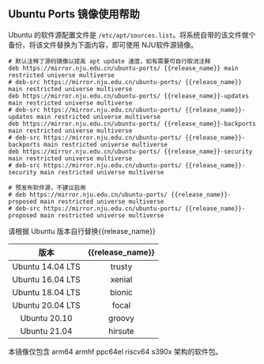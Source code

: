 ## Ubuntu Ports 镜像使用帮助

Ubuntu 的软件源配置文件是
`/etc/apt/sources.list`。将系统自带的该文件做个备份，将该文件替换为下面内容，即可使用
NJU软件源镜像。


```
# 默认注释了源码镜像以提高 apt update 速度，如有需要可自行取消注释
deb https://mirror.nju.edu.cn/ubuntu-ports/ {{release_name}} main restricted universe multiverse
# deb-src https://mirror.nju.edu.cn/ubuntu-ports/ {{release_name}} main restricted universe multiverse
deb https://mirror.nju.edu.cn/ubuntu-ports/ {{release_name}}-updates main restricted universe multiverse
# deb-src https://mirror.nju.edu.cn/ubuntu-ports/ {{release_name}}-updates main restricted universe multiverse
deb https://mirror.nju.edu.cn/ubuntu-ports/ {{release_name}}-backports main restricted universe multiverse
# deb-src https://mirror.nju.edu.cn/ubuntu-ports/ {{release_name}}-backports main restricted universe multiverse
deb https://mirror.nju.edu.cn/ubuntu-ports/ {{release_name}}-security main restricted universe multiverse
# deb-src https://mirror.nju.edu.cn/ubuntu-ports/ {{release_name}}-security main restricted universe multiverse

# 预发布软件源，不建议启用
# deb https://mirror.nju.edu.cn/ubuntu-ports/ {{release_name}}-proposed main restricted universe multiverse
# deb-src https://mirror.nju.edu.cn/ubuntu-ports/ {{release_name}}-proposed main restricted universe multiverse
```

请根据 Ubuntu 版本自行替换{{release_name}}

|  版本 |  {{release_name}} | 
| :----: | :----: |
| Ubuntu 14.04 LTS | trusty |
| Ubuntu 16.04 LTS | xenial |
| Ubuntu 18.04 LTS | bionic |
| Ubuntu 20.04 LTS | focal  |
| Ubuntu 20.10     | groovy |
| Ubuntu 21.04     | hirsute |

本镜像仅包含 arm64 armhf ppc64el riscv64 s390x 架构的软件包。
